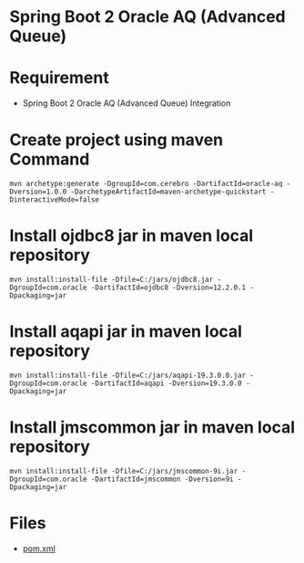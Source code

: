 # Spring Boot 2 Oracle AQ (Advanced Queue)

# Requirement
* Spring Boot 2 Oracle AQ (Advanced Queue) Integration

# Create project using maven Command
```
mvn archetype:generate -DgroupId=com.cerebro -DartifactId=oracle-aq -Dversion=1.0.0 -DarchetypeArtifactId=maven-archetype-quickstart -DinteractiveMode=false
```

# Install ojdbc8 jar in maven local repository
```
mvn install:install-file -Dfile=C:/jars/ojdbc8.jar -DgroupId=com.oracle -DartifactId=ojdbc8 -Dversion=12.2.0.1 -Dpackaging=jar
```

# Install aqapi jar in maven local repository
```
mvn install:install-file -Dfile=C:/jars/aqapi-19.3.0.0.jar -DgroupId=com.oracle -DartifactId=aqapi -Dversion=19.3.0.0 -Dpackaging=jar
```

# Install jmscommon jar in maven local repository
```
mvn install:install-file -Dfile=C:/jars/jmscommon-9i.jar -DgroupId=com.oracle -DartifactId=jmscommon -Dversion=9i -Dpackaging=jar
```

# Files
* [pom.xml](pom.xml)

